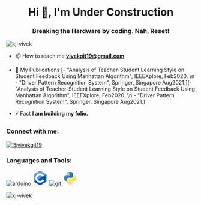 <h1 align="center">Hi 👋, I'm Under Construction</h1>
<h3 align="center">Breaking the Hardware by coding. Nah, Reset!</h3>

<p align="left"> <img src="https://komarev.com/ghpvc/?username=kj-vivek&label=Profile%20views&color=0e75b6&style=flat" alt="kj-vivek" /> </p>

- 📫 How to reach me **vivekgit19@gmail.com**

- 📄 My Publications [- "Analysis of Teacher-Student Learning Style on Student Feedback Using Manhattan Algorithm", IEEEXplore, Feb2020. \n - "Driver Pattern Recognition System", Springer, Singapore Aug2021.](- "Analysis of Teacher-Student Learning Style on Student Feedback Using Manhattan Algorithm", IEEEXplore, Feb2020. \n - "Driver Pattern Recognition System", Springer, Singapore Aug2021.)

- ⚡ Fact **I am building my folio.**

<h3 align="left">Connect with me:</h3>
<p align="left">
<a href="https://www.hackerrank.com/@vivekgit19" target="blank"><img align="center" src="https://raw.githubusercontent.com/rahuldkjain/github-profile-readme-generator/master/src/images/icons/Social/hackerrank.svg" alt="@vivekgit19" height="30" width="40" /></a>
</p>

<h3 align="left">Languages and Tools:</h3>
<p align="left"> <a href="https://www.arduino.cc/" target="_blank" rel="noreferrer"> <img src="https://cdn.worldvectorlogo.com/logos/arduino-1.svg" alt="arduino" width="40" height="40"/> </a> <a href="https://www.cprogramming.com/" target="_blank" rel="noreferrer"> <img src="https://raw.githubusercontent.com/devicons/devicon/master/icons/c/c-original.svg" alt="c" width="40" height="40"/> </a> <a href="https://git-scm.com/" target="_blank" rel="noreferrer"> <img src="https://www.vectorlogo.zone/logos/git-scm/git-scm-icon.svg" alt="git" width="40" height="40"/> </a> <a href="https://www.python.org" target="_blank" rel="noreferrer"> <img src="https://raw.githubusercontent.com/devicons/devicon/master/icons/python/python-original.svg" alt="python" width="40" height="40"/> </a> </p>

<p><img align="center" src="https://github-readme-stats.vercel.app/api/top-langs?username=kj-vivek&show_icons=true&locale=en&layout=compact" alt="kj-vivek" /></p>
